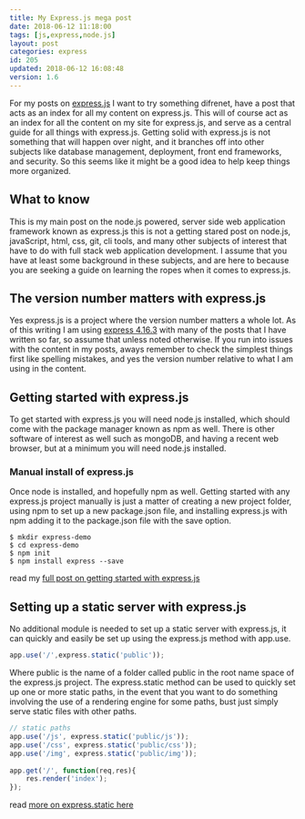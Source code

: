 ```yaml
---
title: My Express.js mega post
date: 2018-06-12 11:18:00
tags: [js,express,node.js]
layout: post
categories: express
id: 205
updated: 2018-06-12 16:08:48
version: 1.6
---
```


For my posts on [express.js](https://expressjs.com/) I want to try something difrenet, have a post that acts as an index for all my content on express.js. This will of course act as an index for all the content on my site for express.js, and serve as a central guide for all things with express.js. Getting solid with express.js is not something that will happen over night, and it branches off into other subjects like database management, deployment, front end frameworks, and security. So this seems like it might be a good idea to help keep things more organized.

<!-- more -->

## What to know

This is my main post on the node.js powered, server side web application framework known as express.js  this is not a getting stared post on node.js, javaScript, html, css, git, cli tools, and many other subjects of interest that have to do with full stack web application development. I assume that you have at least some background in these subjects, and are here to because you are seeking a guide on learning the ropes when it comes to express.js.

## The version number matters with express.js

Yes express.js is a project where the version number matters a whole lot. As of this writing I am using [express 4.16.3](https://github.com/expressjs/express/tree/4.16.3) with many of the posts that I have written so far, so assume that unless noted otherwise. If you run into issues with the content in my posts, aways remember to check the simplest things first like spelling mistakes, and yes the version number relative to what I am using in the content.

## Getting started with express.js

To get started with express.js you will need node.js installed, which should come with the package manager known as npm as well. There is other software of interest as well such as mongoDB, and having a recent web browser, but at a minimum you will need node.js installed.

### Manual install of express.js

Once node is installed, and hopefully npm as well. Getting started with any express.js project manually is just a matter of creating a new project folder, using npm to set up a new package.json file, and installing express.js with npm adding it to the package.json file with the save option.

```
$ mkdir express-demo
$ cd express-demo
$ npm init
$ npm install express --save
```

read my [full post on getting started with express.js](/2018/05/21/express-getting-started/)

## Setting up a static server with express.js

No additional module is needed to set up a static server with express.js, it can quickly and easily be set up using the express.js method with app.use.

```js
app.use('/',express.static('public'));
```

Where public is the name of a folder called public in the root name space of the express.js project. The express.static method can be used to quickly set up one or more static paths, in the event that you want to do something involving the use of a rendering engine for some paths, bust just simply serve static files with other paths.

```js
// static paths
app.use('/js', express.static('public/js'));
app.use('/css', express.static('public/css'));
app.use('/img', express.static('public/img'));
 
app.get('/', function(req,res){
    res.render('index');
});
```

read [more on express.static here](/2018/05/24/express-static/)
